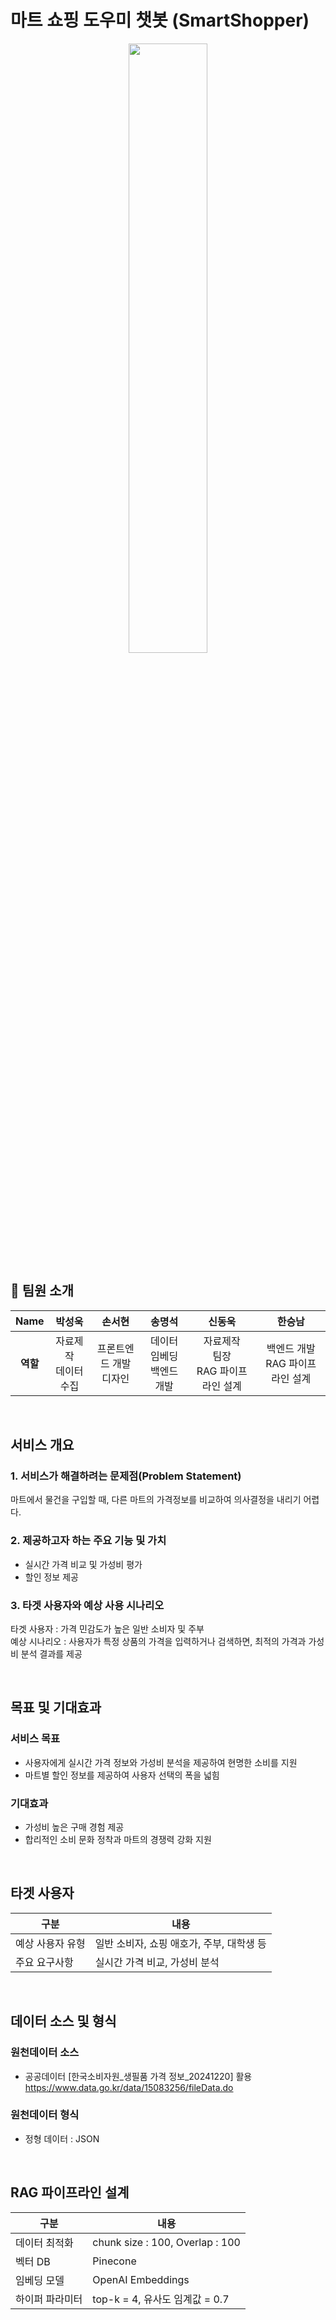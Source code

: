 # 마트 쇼핑 도우미 챗봇 (SmartShopper)

<center>
<img src = "DALL·E 2025-01-02 14.51.51 - A minimalistic and modern depiction of a shopping assistant chatbot service called 'SmartShopper' for smartphones. The image features a smartphone wit.webp" width=50%> </center>

## 👥 팀원 소개


<a name="developers"></a>

| **Name** |   박성욱   |   손서현   | 송명석  | 신동욱  | 한승남 |
| :------: | :--------: | :--------: | :----: | :----: | :----: |
| **역할** |  자료제작<br>데이터 수집 | 프론트엔드 개발<br>디자인 | 데이터 임베딩<br>백엔드 개발 | 자료제작<br>팀장<br>RAG 파이프라인 설계  | 백엔드 개발<br>RAG 파이프라인 설계 |
<br/>

## 서비스 개요
### 1. 서비스가 해결하려는 문제점(Problem Statement)
마트에서 물건을 구입할 때, 다른 마트의 가격정보를 비교하여 의사결정을 내리기 어렵다.

### 2. 제공하고자 하는 주요 기능 및 가치  
- 실시간 가격 비교 및 가성비 평가
- 할인 정보 제공

### 3. 타겟 사용자와 예상 사용 시나리오  
타겟 사용자 : 가격 민감도가 높은 일반 소비자 및 주부  
예상 시나리오 : 사용자가 특정 상품의 가격을 입력하거나 검색하면, 최적의 가격과 가성비 분석 결과를 제공  

<br>

## 목표 및 기대효과
### 서비스 목표
- 사용자에게 실시간 가격 정보와 가성비 분석을 제공하여 현명한 소비를 지원  
- 마트별 할인 정보를 제공하여 사용자 선택의 폭을 넓힘  

### 기대효과
- 가성비 높은 구매 경험 제공  
- 합리적인 소비 문화 정착과 마트의 경쟁력 강화 지원  

<br>

## 타겟 사용자

|구분|내용|
|-|-|
|예상 사용자 유형|일반 소비자, 쇼핑 애호가, 주부, 대학생 등|
|주요 요구사항|실시간 가격 비교, 가성비 분석|

<br>

## 데이터 소스 및 형식
### 원천데이터 소스
- 공공데이터 [한국소비자원_생필품 가격 정보_20241220] 활용  
https://www.data.go.kr/data/15083256/fileData.do

### 원천데이터 형식
- 정형 데이터 : JSON    

<br>

## RAG 파이프라인 설계
|구분|내용|
|-|-|
|데이터 최적화|chunk size : 100, Overlap : 100|
|벡터 DB|Pinecone|
|임베딩 모델|OpenAI Embeddings|
|하이퍼 파라미터|top-k = 4, 유사도 임계값 = 0.7|
